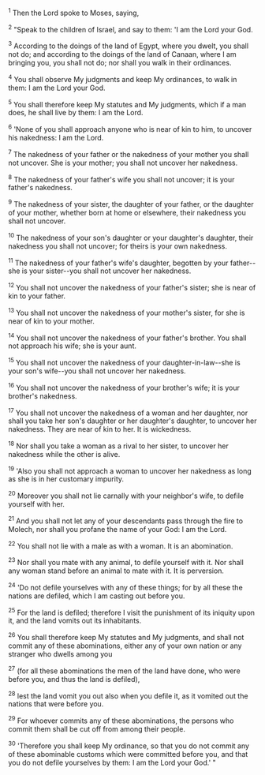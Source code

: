 <sup>1</sup> 
Then the Lord spoke to Moses, saying, 

<sup>2</sup> 
"Speak to the children of Israel, and say to them: 'I am the Lord your God. 

<sup>3</sup> 
According to the doings of the land of Egypt, where you dwelt, you shall not do; and according to the doings of the land of Canaan, where I am bringing you, you shall not do; nor shall you walk in their ordinances. 

<sup>4</sup> 
You shall observe My judgments and keep My ordinances, to walk in them: I am the Lord your God. 

<sup>5</sup> 
You shall therefore keep My statutes and My judgments, which if a man does, he shall live by them: I am the Lord. 

<sup>6</sup> 
'None of you shall approach anyone who is near of kin to him, to uncover his nakedness: I am the Lord. 

<sup>7</sup> 
The nakedness of your father or the nakedness of your mother you shall not uncover. She is your mother; you shall not uncover her nakedness. 

<sup>8</sup> 
The nakedness of your father's wife you shall not uncover; it is your father's nakedness. 

<sup>9</sup> 
The nakedness of your sister, the daughter of your father, or the daughter of your mother, whether born at home or elsewhere, their nakedness you shall not uncover. 

<sup>10</sup> 
The nakedness of your son's daughter or your daughter's daughter, their nakedness you shall not uncover; for theirs is your own nakedness. 

<sup>11</sup> 
The nakedness of your father's wife's daughter, begotten by your father--she is your sister--you shall not uncover her nakedness. 

<sup>12</sup> 
You shall not uncover the nakedness of your father's sister; she is near of kin to your father. 

<sup>13</sup> 
You shall not uncover the nakedness of your mother's sister, for she is near of kin to your mother. 

<sup>14</sup> 
You shall not uncover the nakedness of your father's brother. You shall not approach his wife; she is your aunt. 

<sup>15</sup> 
You shall not uncover the nakedness of your daughter-in-law--she is your son's wife--you shall not uncover her nakedness. 

<sup>16</sup> 
You shall not uncover the nakedness of your brother's wife; it is your brother's nakedness. 

<sup>17</sup> 
You shall not uncover the nakedness of a woman and her daughter, nor shall you take her son's daughter or her daughter's daughter, to uncover her nakedness. They are near of kin to her. It is wickedness. 

<sup>18</sup> 
Nor shall you take a woman as a rival to her sister, to uncover her nakedness while the other is alive. 

<sup>19</sup> 
'Also you shall not approach a woman to uncover her nakedness as long as she is in her customary impurity. 

<sup>20</sup> 
Moreover you shall not lie carnally with your neighbor's wife, to defile yourself with her. 

<sup>21</sup> 
And you shall not let any of your descendants pass through the fire to Molech, nor shall you profane the name of your God: I am the Lord. 

<sup>22</sup> 
You shall not lie with a male as with a woman. It is an abomination. 

<sup>23</sup> 
Nor shall you mate with any animal, to defile yourself with it. Nor shall any woman stand before an animal to mate with it. It is perversion. 

<sup>24</sup> 
'Do not defile yourselves with any of these things; for by all these the nations are defiled, which I am casting out before you. 

<sup>25</sup> 
For the land is defiled; therefore I visit the punishment of its iniquity upon it, and the land vomits out its inhabitants. 

<sup>26</sup> 
You shall therefore keep My statutes and My judgments, and shall not commit any of these abominations, either any of your own nation or any stranger who dwells among you 

<sup>27</sup> 
(for all these abominations the men of the land have done, who were before you, and thus the land is defiled), 

<sup>28</sup> 
lest the land vomit you out also when you defile it, as it vomited out the nations that were before you. 

<sup>29</sup> 
For whoever commits any of these abominations, the persons who commit them shall be cut off from among their people. 

<sup>30</sup> 
'Therefore you shall keep My ordinance, so that you do not commit any of these abominable customs which were committed before you, and that you do not defile yourselves by them: I am the Lord your God.' "